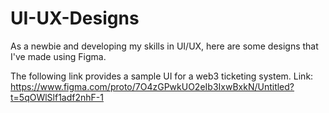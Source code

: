# UI-UX-Designs
As a newbie and developing my skills in UI/UX, here are some designs that I've made using Figma.

The following link provides a sample UI for a web3 ticketing system. Link: https://www.figma.com/proto/7O4zGPwkUO2eIb3IxwBxkN/Untitled?t=5qOWlSlf1adf2nhF-1
